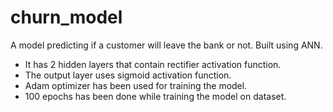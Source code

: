 # churn_model
A model predicting if a customer will leave the bank or not.
Built using ANN.
- It has 2 hidden layers that contain rectifier activation function.
- The output layer uses sigmoid activation function.
- Adam optimizer has been used for training the model.
- 100 epochs has been done while training the model on dataset.


